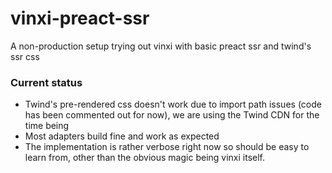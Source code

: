 # vinxi-preact-ssr

A non-production setup trying out vinxi with basic preact ssr and twind's ssr css

### Current status 
- Twind's pre-rendered css doesn't work due to import path issues (code has been commented out for now), we are using the Twind CDN for the time being
- Most adapters build fine and work as expected
- The implementation is rather verbose right now so should be easy to learn from, other than the obvious magic being vinxi itself. 

